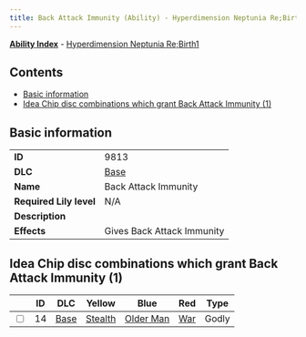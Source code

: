 ```yaml
---
title: Back Attack Immunity (Ability) - Hyperdimension Neptunia Re;Birth1
---
```


[**Ability Index**](/neptunia/rb1/ability/index.html) - [Hyperdimension Neptunia Re;Birth1](/neptunia/rb1)

## Contents

- [Basic information](#basic-information)
- [Idea Chip disc combinations which grant Back Attack Immunity (1)](#idea-chip-disc-combinations-which-grant-back-attack-immunity-1)

## Basic information

|   |   |
| -- | -- |
| **ID** | 9813
**DLC** | [Base](/neptunia/rb1/dlc/1-base.html)
**Name** | Back Attack Immunity
**Required Lily level** | N/A
**Description** | 
**Effects** | Gives Back Attack Immunity |


## Idea Chip disc combinations which grant Back Attack Immunity (1)

|    | ID | DLC | Yellow | Blue | Red | Type |
| -- | -- | --- | ------ | ---- | --- | ---- |
| <input type="checkbox" id="rb1-item-1-14" class="trackbox" /> | 14 | [Base](/neptunia/rb1/dlc/1-base.html) | [Stealth](/neptunia/rb1/item/1-5047-stealth.html) | [Older Man](/neptunia/rb1/item/1-5069-older-man.html) | [War](/neptunia/rb1/item/1-5167-war.html) | Godly |
